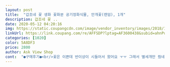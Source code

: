 ```yaml
---
layout: post 
title:  "갑조네 꽃 생화 꽃화분 공기정화식물, 안개꽃(랜덤), 1개" 
description: 갑조네 꽃 ..
date: 2020-05-12 04:20:16 
img: https://static.coupangcdn.com/image/vendor_inventory/images/2018/11/01/14/0/bb2264fa-c3cb-461e-b017-3847ec22227f.jpg 
linkUrl: https://link.coupang.com/re/AFFSDP?lptag=AF3600438&subid=ahnPublicAsk&pageKey=1514713350&itemId=2599942615&vendorItemId=4083628302&traceid=V0-113-32dbb8752ddbe506 
categories: [1020] 
color: 5A8DF3 
price: 2800 
author: Ask View Shop 
cont:  "●구매후기●<br/>꽃은 이쁜데 반이상이 시들어서 왔어요 ㅜㅜ 그래서 별세개만 줬네요 포장은 잘해주셨구요<br/>넘 예뻐요<br/>배송이 빠른점이 너무 좋네요 ^^<br/>꽃은 이쁜데 반이상이 시들어서 왔어요 ㅜㅜ 그래서 별세개만 줬네요 포장은 잘해주셨구요<br/>넘 예뻐요<br/>배송이 빠른점이 너무 좋네요 ^^<br/>" 
---
```

